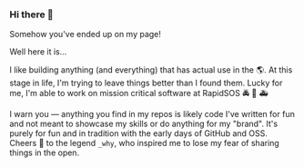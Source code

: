 ### Hi there 👋

Somehow you've ended up on my page!

Well here it is...

I like building anything (and everything) that has actual use in the 🌎. At this stage in life, I'm trying to leave things better than I found them. Lucky for me, I'm able to work on mission critical software at RapidSOS 🚔 🚒 🚑 

I warn you — anything you find in my repos is likely code I've written for fun and not meant to showcase my skills or do anything for my "brand". It's purely for fun and in tradition with the early days of GitHub and OSS. Cheers 🍻 to the legend `_why`, who inspired me to lose my fear of sharing things in the open.
